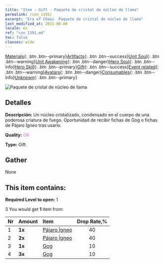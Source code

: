 ```yaml
---
title: "Item - Gift - Paquete de cristal de núcleo de llama"
permalink: /con_1391/
excerpt: "Era of Chaos  Paquete de cristal de núcleo de llama"
last_modified_at: 2021-06-08
locale: es
ref: "con_1391.md"
toc: false
classes: wide
---
```

 [Materials](/ItemsES/){: .btn .btn--primary}[Artifacts](/ItemsES/Artifacts/){: .btn .btn--success}[Unit Soul](/ItemsES/UnitSoul/){: .btn .btn--warning}[Unit Awakening](/ItemsES/UnitAwakening/){: .btn .btn--danger}[Hero Soul](/ItemsES/HeroSoul/){: .btn .btn--info}[Hero Skill](/ItemsES/HeroSkill/){: .btn .btn--primary}[Gift](/ItemsES/Gift/){: .btn .btn--success}[Event related](/ItemsES/Events/){: .btn .btn--warning}[Avatars](/ItemsES/Avatars/){: .btn .btn--danger}[Consumables](/ItemsES/Consumables/){: .btn .btn--info}[Unknown](/ItemsES/Unknown/){: .btn .btn--primary}

 ![Paquete de cristal de núcleo de llama](/images/t/i_907005.png)

## Detalles
 **Descripción:** Un núcleo cristalizado, condensado en el cuerpo de una poderosa criatura de fuego. Oportunidad de recibir fichas de Gog o fichas de Pájaro Ígneo tras usarlo.

 **Quality:** <span style="color: #DA70D6">OK</span>

 **Type:** Gift

## Gather

  None

## This item contains:

 **Required Level to open:** 1

 3 You would get **1** item  from:

  | Nr | Amount |     Item    | Drop Rate,% |
  |:---|:-------|:------------|:---------:|
  | 1 |  **1x** | [Pájaro Ígneo](/ItemsES/unt_268/) | 40 | 
  | 2 |  **2x** | [Pájaro Ígneo](/ItemsES/unt_268/) | 40 | 
  | 3 |  **1x** | [Gog](/ItemsES/unt_227/) | 10 | 
  | 4 |  **3x** | [Gog](/ItemsES/unt_227/) | 10 | 
